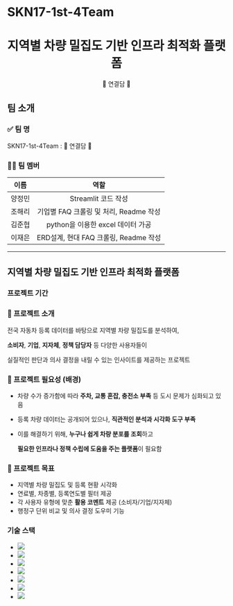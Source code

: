 # SKN17-1st-4Team
<div align="center">
  <h1>지역별 차량 밀집도 기반 인프라 최적화 플랫폼</h1>
  <p>🔗 연결담 🔗</p>
</div>

## 팀 소개
### ✅ 팀 명
SKN17-1st-4Team : 🔗 연결담 🔗
### 🧑‍💻 팀 멤버
| 이름    | 역할        | 
|:-----------:|:---------------:|
| 양정민      | Streamlit 코드 작성           | 
| 조해리      | 기업별 FAQ 크롤링 및 처리, Readme 작성|
| 김준협      | python을 이용한 excel 데이터 가공  |
| 이재은      | ERD설계, 현대 FAQ 크롤링, Readme 작성|
---
## 지역별 차량 밀집도 기반 인프라 최적화 플랫폼
### 프로젝트 기간
### 📖 프로젝트 소개

전국 자동차 등록 데이터를 바탕으로 지역별 차량 밀집도를 분석하여,

**소비자**, **기업**, **지자체**, **정책 담당자** 등 다양한 사용자들이 

실질적인 판단과 의사 결정을 내릴 수 있는 인사이트를 제공하는 프로젝트

### 📌 프로젝트 필요성 (배경)

- 차량 수가 증가함에 따라 **주차, 교통 혼잡, 충전소 부족** 등 도시 문제가 심화되고 있음
- 등록 차량 데이터는 공개되어 있으나, **직관적인 분석과 시각화 도구 부족**
- 이를 해결하기 위해, **누구나 쉽게 차량 분포를 조회**하고
    
    **필요한 인프라나 정책 수립에 도움을 주는 플랫폼**이 필요함
    

### 🎯 프로젝트 목표

- 지역별 차량 밀집도 및 등록 현황 시각화
- 연료별, 차종별, 등록연도별 필터 제공
- 각 사용자 유형에 맞춘 **활용 코멘트** 제공 (소비자/기업/지자체)
- 행정구 단위 비교 및 의사 결정 도우미 기능

### 기술 스택
- <img src="https://img.shields.io/badge/Python-3776AB?style=plastic&logo=Python&logoColor=white">
- <img src="https://img.shields.io/badge/MySQL-4479A1?style=plastic&logo=MySQL&logoColor=white">
- <img src="https://img.shields.io/badge/pandas-150458?style=plastic&logo=pandas&logoColor=white">
- <img src="https://img.shields.io/badge/streamlit-FF4B4B?style=plastic&logo=streamlit&logoColor=white">
- <img src="https://img.shields.io/badge/git-F05032?style=plastic&logo=git&logoColor=white">
- <img src="https://img.shields.io/badge/github-181717?style=plastic&logo=github&logoColor=white">
- <img src="https://img.shields.io/badge/selenium-43B02A?style=plastic&logo=selenium&logoColor=white">
